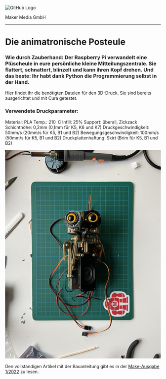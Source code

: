![GitHub Logo](http://www.heise.de/make/icons/make_logo.png)

Maker Media GmbH
*** 

# Die animatronische Posteule

### Wie durch Zauberhand: Der Raspberry Pi verwandelt eine Plüscheule in eure persönliche kleine Mitteilungszentrale. Sie flattert, schnattert, blinzelt und kann ihren Kopf drehen. Und das beste: Ihr habt dank Python die Programmierung selbst in der Hand. 

Hier findet ihr die benötigten Dateien für den 3D-Druck. Sie sind bereits ausgerichtet und mit Cura getestet. 

### Verwendete Druckparameter:
Material: PLA
Temp.: 210 C
Infill: 25%
Support: überall, Zickzack
Schichthöhe: 0,2mm (0,1mm für K5, K6 und K7)
Druckgeschwindigkeit: 50mm/s (20mm/s für K5, B1 und B2)
Bewegungsgeschwindigkeit: 100mm/s (50mm/s für K5, B1 und B2)
Druckplattenhaftung: Skirt (Brim für K5, B1 und B2)



![Picture](https://github.com/MakeMagazinDE/Posteule/blob/main/posteule.png)

Den vollständigen Artikel mit der Bauanleitung gibt es in der [Make-Ausgabe 1/2022](https://www.heise.de/select/make/2022/1/2135511401796522217) zu lesen. 
